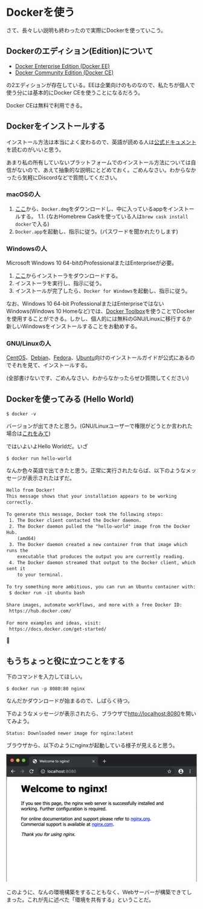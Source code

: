 # Dockerを使う

さて、長々しい説明も終わったので実際にDockerを使っていこう。

## Dockerのエディション(Edition)について

- [Docker Enterprise Edition (Docker EE)](https://docs.docker.com/ee/)
- [Docker Community Edition (Docker CE)](https://docs.docker.com/install/)

の2エディションが存在している。EEは企業向けのものなので、私たちが個人で使う分には基本的にDocker CEを使うことになるだろう。

Docker CEは無料で利用できる。

## Dockerをインストールする

インストール方法は本当によく変わるので、英語が読める人は[公式ドキュメント](https://docs.docker.com/install/)を読むのがいいと思う。

あまり私の所有していないプラットフォームでのインストール方法については自信がないので、あえて抽象的な説明にとどめておく。ごめんなさい。わからなかったら気軽にDiscordなどで質問してください。

### macOSの人

1. [ここ](https://hub.docker.com/editions/community/docker-ce-desktop-mac)から、`Docker.dmg`をダウンロードし、中に入っているappをインストールする。
1.1. (なおHomebrew Caskを使っている人は`brew cask install docker`で入る)
2. `Docker.app`を起動し、指示に従う。(パスワードを聞かれたりします)

### Windowsの人

Microsoft Windows 10 64-bitのProfessionalまたはEnterpriseが必要。

1. [ここ](https://hub.docker.com/editions/community/docker-ce-desktop-windows)からインストーラをダウンロードする。
2. インストーラを実行し、指示に従う。
3. インストールが完了したら、`Docker for Windows`を起動し、指示に従う。

なお、Windows 10 64-bit ProfessionalまたはEnterpriseではないWindows(Windows 10 Homeなど)では、[Docker Toolbox](https://docs.docker.com/toolbox/overview/)を使うことでDockerを使用することができる。しかし、個人的には無料のGNU/Linuxに移行するか新しいWindowsをインストールすることをお勧めする。

### GNU/Linuxの人

[CentOS](https://docs.docker.com/install/linux/docker-ce/centos/)、[Debian](https://docs.docker.com/install/linux/docker-ce/debian/)、[Fedora](https://docs.docker.com/install/linux/docker-ce/fedora/)、[Ubuntu](https://docs.docker.com/install/linux/docker-ce/ubuntu/)向けのインストールガイドが公式にあるのでそれを見て、インストールする。

(全部書けないです、ごめんなさい、わからなかったらぜひ質問してください)

## Dockerを使ってみる (Hello World)

```shell
$ docker -v
```

バージョンが出てきたと思う。(GNU/Linuxユーザーで権限がどうとか言われた場合は[これをみて](https://docs.docker.com/install/linux/linux-postinstall/))

ではいよいよHello Worldだ。いざ

```shell
$ docker run hello-world
```

なんか色々英語で出てきたと思う。正常に実行されたならば、以下のようなメッセージが表示されたはずだ。

```
Hello from Docker!
This message shows that your installation appears to be working correctly.

To generate this message, Docker took the following steps:
 1. The Docker client contacted the Docker daemon.
 2. The Docker daemon pulled the "hello-world" image from the Docker Hub.
    (amd64)
 3. The Docker daemon created a new container from that image which runs the
    executable that produces the output you are currently reading.
 4. The Docker daemon streamed that output to the Docker client, which sent it
    to your terminal.

To try something more ambitious, you can run an Ubuntu container with:
 $ docker run -it ubuntu bash

Share images, automate workflows, and more with a free Docker ID:
 https://hub.docker.com/

For more examples and ideas, visit:
 https://docs.docker.com/get-started/
```

🎉

## もうちょっと役に立つことをする

下のコマンドを入力してほしい。

```shell
$ docker run -p 8080:80 nginx
```

なんだかダウンロードが始まるので、しばらく待つ。

下のようなメッセージが表示されたら、ブラウザで[http://localhost:8080](http://localhost:8080)を開いてみよう。

```
Status: Downloaded newer image for nginx:latest
```

ブラウザから、以下のようにnginxが起動している様子が見えると思う。

![nginx](assets/nginx.png)

このように、なんの環境構築をすることもなく、Webサーバーが構築できてしまった。これが先に述べた「環境を共有する」ということだ。
